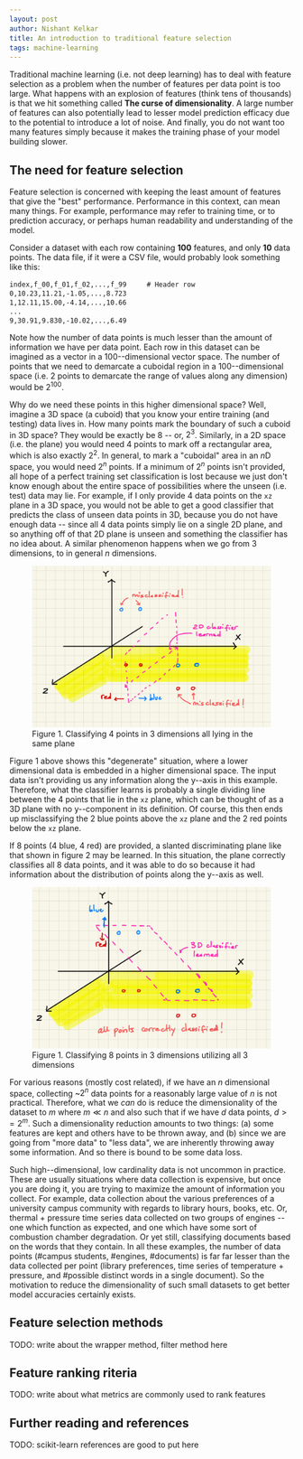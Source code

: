 ```yaml
---
layout: post
author: Nishant Kelkar
title: An introduction to traditional feature selection
tags: machine-learning
---
```


Traditional machine learning (i.e. not deep learning) has to deal with feature selection as a problem when the number of features per data point is too large.
What happens with an explosion of features (think tens of thousands) is that we hit something called **The curse of dimensionality**.
A large number of features can also potentially lead to lesser model prediction efficacy due to the potential to introduce a lot of noise.
And finally, you do not want too many features simply because it makes the training phase of your model building slower.

## The need for feature selection

Feature selection is concerned with keeping the least amount of features that give the "best" performance.
Performance in this context, can mean many things.
For example, performance may refer to training time, or to prediction accuracy, or perhaps human readability and understanding of the model.

Consider a dataset with each row containing **100** features, and only **10** data points.
The data file, if it were a CSV file, would probably look something like this:

```text
index,f_00,f_01,f_02,...,f_99     # Header row
0,10.23,11.21,-1.05,...,8.723
1,12.11,15.00,-4.14,...,10.66
...
9,30.91,9.830,-10.02,...,6.49
```

Note how the number of data points is much lesser than the amount of information we have per data point.
Each row in this dataset can be imagined as a vector in a 100--dimensional vector space.
The number of points that we need to demarcate a cuboidal region in a 100--dimensional space (i.e. 2 points to demarcate the range of values along any dimension) would be $2^{100}$.

Why do we need these points in this higher dimensional space?
Well, imagine a 3D space (a cuboid) that you know your entire training (and testing) data lives in.
How many points mark the boundary of such a cuboid in 3D space?
They would be exactly be 8 -- or, $2^3$.
Similarly, in a 2D space (i.e. the plane) you would need 4 points to mark off a rectangular area, which is also exactly $2^2$.
In general, to mark a "cuboidal" area in an $n$D space, you would need $2^n$ points.
If a minimum of $2^n$ points isn't provided, all hope of a perfect training set classification is lost because we just don't know enough about the entire space of possibilities where the unseen (i.e. test) data may lie.
For example, if I only provide 4 data points on the `xz` plane in a 3D space, you would not be able to get a good classifier that predicts the class of unseen data points in 3D, because you do not have enough data -- since all 4 data points simply lie on a single 2D plane, and so anything off of that 2D plane is unseen and something the classifier has no idea about.
A similar phenomenon happens when we go from 3 dimensions, to in general $n$ dimensions.

<figure class="blog-fig">
  <img src="/assets/images/classif-2d.jpeg">
  <figcaption>Figure 1. Classifying 4 points in 3 dimensions all lying in the same plane</figcaption>
</figure>

Figure 1 above shows this "degenerate" situation, where a lower dimensional data is embedded in a higher dimensional space.
The input data isn't providing us any information along the y--axis in this example.
Therefore, what the classifier learns is probably a single dividing line between the 4 points that lie in the `xz` plane, which can be thought of as a 3D plane with no y--component in its definition.
Of course, this then ends up misclassifying the 2 blue points above the `xz` plane and the 2 red points below the `xz` plane.

If 8 points (4 blue, 4 red) are provided, a slanted discriminating plane like that shown in figure 2 may be learned.
In this situation, the plane correctly classifies all 8 data points, and it was able to do so because it had information about the distribution of points along the y--axis as well.

<figure class="blog-fig">
  <img src="/assets/images/classif-3d.jpeg">
  <figcaption>Figure 1. Classifying 8 points in 3 dimensions utilizing all 3 dimensions</figcaption>
</figure>

For various reasons (mostly cost related), if we have an $n$ dimensional space, collecting ~$2^n$ data points for a reasonably large value of $n$ is not practical.
Therefore, what we _can_ do is reduce the dimensionality of the dataset to $m$ where $m \ll n$ and also such that if we have $d$ data points, $d >= 2^m$.
Such a dimensionality reduction amounts to two things: (a) some features are kept and others have to be thrown away, and (b) since we are going from "more data" to "less data", we are inherently throwing away some information.
And so there is bound to be some data loss.

Such high--dimensional, low cardinality data is not uncommon in practice.
These are usually situations where data collection is expensive, but once you are doing it, you are trying to maximize the amount of information you collect.
For example, data collection about the various preferences of a university campus community with regards to library hours, books, etc.
Or, thermal + pressure time series data collected on two groups of engines -- one which function as expected, and one which have some sort of combustion chamber degradation.
Or yet still, classifying documents based on the words that they contain.
In all these examples, the number of data points (#campus students, #engines, #documents) is far far lesser than the data collected per point (library preferences, time series of temperature + pressure, and #possible distinct words in a single document).
So the motivation to reduce the dimensionality of such small datasets to get better model accuracies certainly exists.

## Feature selection methods

TODO: write about the wrapper method, filter method here

## Feature ranking riteria

TODO: write about what metrics are commonly used to rank features

## Further reading and references

TODO: scikit-learn references are good to put here
